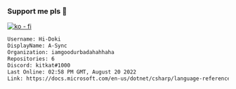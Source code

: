 ### Support me pls 🙏

[![ko - fi](https://ko-fi.com/img/githubbutton_sm.svg)](https://ko-fi.com/O5O4D6DP7)

  ```txt
  Username: Hi-Doki
  DisplayName: A-Sync
  Organization: iamgoodurbadahahhaha
  Repositories: 6
  Discord: kitkat#1000
  Last Online: 02:58 PM GMT, August 20 2022
  Link: https://docs.microsoft.com/en-us/dotnet/csharp/language-reference/keywords/async
  ```       